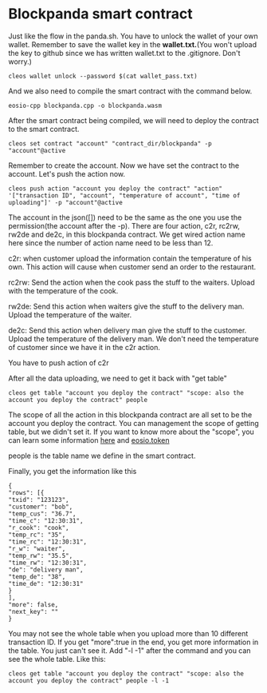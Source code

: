 # Blockpanda smart contract
Just like the flow in the panda.sh.
You have to unlock the wallet of your own wallet.
Remember to save the wallet key in the **wallet.txt.**(You won't upload the key to github since we has written wallet.txt  to the .gitignore. Don't worry.)
```
cleos wallet unlock --password $(cat wallet_pass.txt)
```
And we also need to compile the smart contract with the command below.
```
eosio-cpp blockpanda.cpp -o blockpanda.wasm
```
After the smart contract being compiled, we will need to deploy the contract to the smart contract.
```
cleos set contract "account" "contract_dir/blockpanda" -p "account"@active
```
Remember to create the account.
Now we have set the contract to the account.
Let's push the action now.
```
cleos push action "account you deploy the contract" "action" '["transaction ID", "account", "temperature of account", "time of  uploading"]' -p "account"@active
```
The account in the json([]) need to be the same as the one you use the permission(the account after the -p).
There are four action, c2r, rc2rw, rw2de and de2c, in this blockpanda contract. 
We get wired action name here since the number of action name need to be less than 12.

c2r: when customer upload the information contain the temperature of his own. This action will cause when customer send an order to the restaurant.

rc2rw: Send the action when the cook pass the stuff to the waiters. Upload with the temperature of the cook.

rw2de: Send this action when waiters give the stuff to the delivery man. Upload the temperature of the waiter.

de2c: Send this action when delivery man give the stuff to the customer. Upload the temperature of the delivery man. We don't need the temperature of customer since we have it in the c2r action.

You have to push action of c2r

After all the data uploading, we need to get it back with "get table"
```
cleos get table "account you deploy the contract" "scope: also the account you deploy the contract" people
```
The scope of all the action in this blockpanda contract are all set to be the account you deploy the contract. 
You can management the scope of getting table, but we didn't set it. If you want to know more about the "scope", you can learn some information [here](https://eosio.stackexchange.com/questions/3534/scope-in-the-get-table-command) and [eosio.token](https://github.com/EOSIO/eosio.contracts/tree/master/contracts/eosio.token)

people is the table name we define in the smart contract.

Finally, you get the information like this
```
{
"rows": [{
"txid": "123123",
"customer": "bob",
"temp_cus": "36.7",
"time_c": "12:30:31",
"r_cook": "cook",
"temp_rc": "35",
"time_rc": "12:30:31",
"r_w": "waiter",
"temp_rw": "35.5",
"time_rw": "12:30:31",
"de": "delivery man",
"temp_de": "38",
"time_de": "12:30:31"
}
],
"more": false,
"next_key": ""
}
```
You may not see the whole table when you upload more than 10 different transaction ID.
If you get "more":true in the end, you get more information in the table. You just can't see it.
Add "-l -1" after the command and you can see the whole table. Like this:
```
cleos get table "account you deploy the contract" "scope: also the account you deploy the contract" people -l -1
```

